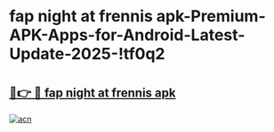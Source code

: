 # fap night at frennis apk-Premium-APK-Apps-for-Android-Latest-Update-2025-!tf0q2

# <h2><a href="https://googleone.com">🔗👉 🔴 fap night at frennis apk</a></h2>

[![acn](https://github.com/user-attachments/assets/0f9c940e-d8b0-45ae-aac7-cd30a18b3e1c)](https://googleone.com)

